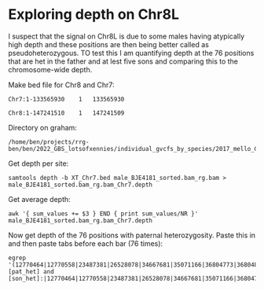 # Exploring depth on Chr8L

I suspect that the signal on Chr8L is due to some males having atypically high depth and these positions are then being better called as pseudoheterozygous. TO test this I am quantifying depth at the 76 positions that are het in the father and at lest five sons and comparing this to the chromosome-wide depth.

Make bed file for Chr8 and Chr7:
```
Chr7:1-133565930	1	133565930
```
```
Chr8:1-147241510	1	147241509
```

Directory on graham:
```
/home/ben/projects/rrg-ben/ben/2022_GBS_lotsofxennies/individual_gvcfs_by_species/2017_mello_GBS/mapped_to_XTv10_concatscaf
```
Get depth per site:
```
samtools depth -b XT_Chr7.bed male_BJE4181_sorted.bam_rg.bam > male_BJE4181_sorted.bam_rg.bam_Chr7.depth
```

Get average depth:
```
awk '{ sum_values += $3 } END { print sum_values/NR }' male_BJE4181_sorted.bam_rg.bam_Chr7.depth
```

Now get depth of the 76 positions with paternal heterozygosity. Paste this in and then paste tabs before each bar (76 times):
```
egrep '(12770464|12770558|23487381|26528078|34667681|35071166|36804773|36804843|36805048|40765434|42802561|42802563|42858729|43005302|43005303|43080891|44146831|44613984|44613985|44719807|48582694|48834777|49823143|52355661|52652021|52652046|52835197|52841376|54130673|54130680|55295638|55772910|62637234|65462302|65469149|69556017|69830529|71276233|74907321|78192426|79882855|82443974|82700115|83333907|83942196|83942199|83983865|85281762|87237629|87916591|88581116|90492597|90492600|91001192|91001208|91001209|91001224|91001230|95429991|95718873|98804810|102527828|103890010|103993433|104092629|104995225|106929910|107293874|107782099|111117555|111117563|111117568|111793791|112148391|113221546|113911532||[pat_het] and [son_het]:|12770464|12770558|23487381|26528078|34667681|35071166|36804773|36804843|36805048|40765434|42802561|42802563|42858729|43005302|43005303|43080891|44146831|44613984|44613985|44719807|48582694|48834777|49823143|52355661|52652021|52652046|52835197|52841376|54130673|54130680|55295638|55772910|62637234|65462302|65469149|69556017|69830529|71276233|74907321|78192426|79882855|82443974|82700115|83333907|83942196|83942199|83983865|85281762|87237629|87916591|88581116|90492597|90492600|91001192|91001208|91001209|91001224|91001230|95429991|95718873|98804810|102527828|103890010|103993433|104092629|104995225|106929910|107293874|107782099|111117555|111117563|111117568|111793791|112148391|113221546|113911532)'
```

